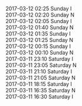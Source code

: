 2017-03-12 02:25 Sunday  I  
2017-03-12 02:20 Sunday  N  
2017-03-12 02:05 Sunday  I  
2017-03-12 01:40 Sunday  N  
2017-03-12 01:35 Sunday  I  
2017-03-12 01:25 Sunday  N  
2017-03-12 00:15 Sunday  I  
2017-03-12 00:10 Sunday  N  
2017-03-11 23:10 Saturday  I  
2017-03-11 23:05 Saturday  N  
2017-03-11 21:10 Saturday  I  
2017-03-11 21:05 Saturday  N  
2017-03-11 18:15 Saturday  I  
2017-03-11 16:35 Saturday  N  
2017-03-11 16:30 Saturday  I  
